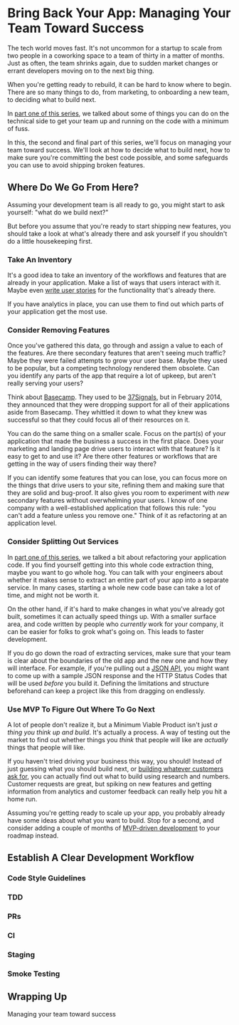 # Bring Back Your App: Managing Your Team Toward Success

The tech world moves fast. It's not uncommon for a startup to scale from two people in a coworking space to a team of thirty in a matter of months. Just as often, the team shrinks again, due to sudden market changes or errant developers moving on to the next big thing.

When you're getting ready to rebuild, it can be hard to know where to begin. There are so many things to do, from marketing, to onboarding a new team, to deciding what to build next.

In [part one of this series](http://quickleft.com/blog/ramping-up-developers-on-code), we talked about some of things you can do on the technical side to get your team up and running on the code with a minimum of fuss.

In this, the second and final part of this series, we'll focus on managing your team toward success. We'll look at how to decide what to build next, how to make sure you're committing the best code possible, and some safeguards you can use to avoid shipping broken features.

## Where Do We Go From Here?

Assuming your development team is all ready to go, you might start to ask yourself: "what do we build next?"

But before you assume that you're ready to start shipping new features, you should take a look at what's already there and ask yourself if you shouldn't do a little housekeeping first.

### Take An Inventory

It's a good idea to take an inventory of the workflows and features that are already in your application. Make a list of ways that users interact with it. Maybe even [write user stories](https://blog.engineyard.com/2015/happy-sad-evil-weird-feature-planning) for the functionality that's already there.

If you have analytics in place, you can use them to find out which parts of your application get the most use.

### Consider Removing Features

Once you've gathered this data, go through and assign a value to each of the features. Are there secondary features that aren't seeing much traffic? Maybe they were failed attempts to grow your user base. Maybe they used to be popular, but a competing technology rendered them obsolete. Can you identify any parts of the app that require a lot of upkeep, but aren't really serving your users?

Think about [Basecamp](https://basecamp.com/). They used to be [37Signals](http://37signals.com/), but in February 2014, they announced that they were dropping support for all of their applications aside from Basecamp. They whittled it down to what they knew was successful so that they could focus all of their resources on it.

You can do the same thing on a smaller scale. Focus on the part(s) of your application that made the business a success in the first place. Does your marketing and landing page drive users to interact with that feature? Is it easy to get to and use it? Are there other features or workflows that are getting in the way of users finding their way there?

If you can identify some features that you can lose, you can focus more on the things that drive users to your site, refining them and making sure that they are solid and bug-proof. It also gives you room to experiment with _new_ secondary features without overwhelming your users. I know of one company with a well-established application that follows this rule: "you can't add a feature unless you remove one." Think of it as refactoring at an application level.

### Consider Splitting Out Services

In [part one of this series](http://quickleft.com/blog/ramping-up-developers-on-code), we talked a bit about refactoring your application code. If you find yourself getting into this whole code extraction thing, maybe you want to go whole hog. You can talk with your engineers about whether it makes sense to extract an entire part of your app into a separate service. In many cases, starting a whole new code base can take a lot of time, and might not be worth it.

On the other hand, if it's hard to make changes in what you've already got built, sometimes it can actually speed things up. With a smaller surface area, and code written by people who _currently_ work for your company, it can be easier for folks to grok what's going on. This leads to faster development.

If you do go down the road of extracting services, make sure that your team is clear about the boundaries of the old app and the new one and how they will interface. For example, if you're pulling out a [JSON API](https://blog.engineyard.com/2015/active-model-serializers), you might want to come up with a sample JSON response and the HTTP Status Codes that will be used _before_ you build it. Defining the limitations and structure beforehand can keep a project like this from dragging on endlessly.

### Use MVP To Figure Out Where To Go Next

A lot of people don't realize it, but a Minimum Viable Product isn't just _a thing you think up and build_. It's actually a process. A way of testing out the market to find out whether things you _think_ that people will like are _actually_ things that people will like.

If you haven't tried driving your business this way, you should! Instead of just guessing what you should build next, or [building whatever customers ask for](https://gettingreal.37signals.com/ch05_Start_With_No.php), you can actually find out what to build using research and numbers. Customer requests are great, but spiking on new features and getting information from analytics and customer feedback can really help you hit a home run.

Assuming you're getting ready to scale up your app, you probably already have some ideas about what you want to build. Stop for a second, and consider adding a couple of months of [MVP-driven development](https://blog.engineyard.com/2015/actually-mvp) to your roadmap instead.


## Establish A Clear Development Workflow

### Code Style Guidelines

### TDD

### PRs

### CI

### Staging

### Smoke Testing


## Wrapping Up

Managing your team toward success
